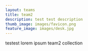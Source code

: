```yaml
---
layout: teams
title: team2
description: test test description
thumb_image: images/favicon.png
feature_image: images/desk.jpg
---
```

testest lorem ipsum team2 collection
